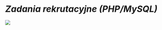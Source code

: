 # *Zadania rekrutacyjne (PHP/MySQL)*

<img src="https://user-images.githubusercontent.com/93386476/192390699-230373ac-f8e8-475e-a485-6b73c4b5b0e3.jpg">

